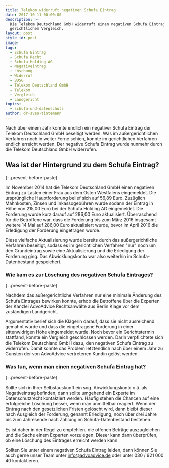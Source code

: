 ```yaml
---
title: Telekom widerruft negativen Schufa Eintrag
date: 2017-10-11 00:00:00
description: >-
  Die Telekom Deutschland GmbH widerruft einen negativen Schufa Eintrag nach
  gerichtlichem Vergleich.
layout: post
style_id: post
image:
tags:
  - Schufa Eintrag
  - Schufa Recht
  - Schufa Holding AG
  - Negativeintrag
  - Löschung
  - Widerruf
  - BDSG
  - Telekom Deutschland GmbH
  - Telekom
  - Vergleich
  - Landgericht
topics:
  - schufa-und-datenschutz
author: dr-sven-tintemann
---
```



Nach über einem Jahr konnte endlich ein negativer Schufa Eintrag der Telekom Deutschland GmbH beseitigt werden. Was im außergerichtlichen Verfahren noch in weiter Ferne schien, konnte im gerichtlichen Verfahren endlich erreicht werden. Der negative Schufa Eintrag wurde nunmehr durch die Telekom Deutschland GmbH widerrufen.

## **Was ist der Hintergrund zu dem Schufa Eintrag?**
{: .present-before-paste}

Im November 2014 hat die Telekom Deutschland GmbH einen negativen Eintrag zu Lasten einer Frau aus dem Osten Westfalens eingemeldet. Die ursprüngliche Hauptforderung belief sich auf 56,89 Euro. Zuzüglich Mahnkosten, Zinsen und Inkassogebühren wurde sodann der Eintrag in Höhe von 215,00 Euro bei der Schufa Holding AG eingemeldet. Die Forderung wurde kurz darauf auf 286,00 Euro aktualisiert. Überraschend  für die Betroffene war, dass die Forderung bis zum März 2016 insgesamt weitere 14 Mal auf 286,00 Euro aktualisiert wurde, bevor im April 2016 die Erledigung der Forderung eingetragen wurde.

Diese vielfache Aktualisierung wurde bereits durch das außergerichtliche Verfahren beseitigt, sodass es im gerichtlichen Verfahren "nur" noch um den Grundeintrag sowie eine Aktualisierung und die Erledigung der Forderung ging. Das Abwicklungskonto war also weiterhin im Schufa-Datenbestand gespeichert.

### **Wie kam es zur Löschung des negativen Schufa Eintrages?**
{: .present-before-paste}

Nachdem das außergerichtliche Verfahren nur eine minimale Änderung des Schufa Eintrages bewirken konnte, erhob die Betroffene über die Experten der Kanzlei AdvoAdvice Rechtsanwälte aus Berlin Klage vor dem zuständigen Landgericht.

Argumentativ berief sich die Klägerin darauf, dass sie nicht ausreichend gemahnt wurde und dass die eingetragene Forderung in einer sittenwidrigen Höhe eingemeldet wurde. Noch bevor ein Gerichtstermin stattfand, konnte ein Vergleich geschlossen werden. Darin verpflichtete sich die Telekom Deutschland GmbH dazu, den negativen Schufa Eintrag zu widerrufen. Damit konnte das Problem letztendlich nach über einem Jahr zu Gunsten der von AdvoAdvice vertretenen Kundin gelöst werden.

### **Was tun, wenn man einen negativen Schufa Eintrag hat?**
{: .present-before-paste}

Sollte sich in Ihrer Selbstauskunft ein sog. Abwicklungskonto o.ä. als Negativeintrag befinden, dann sollte umgehend ein Experte im Datenschutzrecht kontaktiert werden. Häufig stehen die Chancen auf eine erfolgreiche Löschung besser, wenn man unmittelbar reagiert. Wenn der Eintrag nach den gesetzlichen Fristen gelöscht wird, dann bleibt dieser nach Ausgleich der Forderung, genannt Erledigung, noch über drei Jahre bis zum Jahresende nach Zahlung im Schufa-Datenbestand bestehen.

Es ist daher in der Regel zu empfehlen, die offenen Beträge auszugleichen und die Sache einem Experten vorzulegen. Dieser kann dann überprüfen, ob eine Löschung des Eintrages erreicht werden kann.

Sollten Sie unter einem negativen Schufa Eintrag leiden, dann können Sie auch gerne unser Team unter info@advoadvice.de oder unter 030 / 921 000 40 kontaktieren.